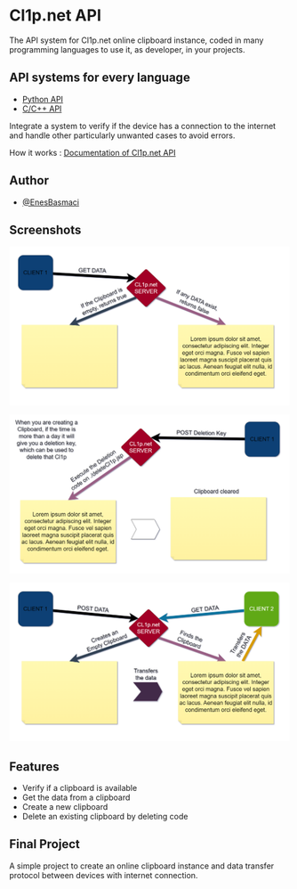 
# Cl1p.net API

The API system for Cl1p.net online clipboard instance, coded in many programming languages to use it, as developer, in your projects.


## API systems for every language

 - [Python API](https://github.com/EnesBasmaci/Cl1p.net-API/tree/Universal/Python)
 - [C/C++ API]()


Integrate a system to verify if the device has a connection to the internet and handle other particularly unwanted cases to avoid errors.

How it works : [Documentation of Cl1p.net API]()
## Author

- [@EnesBasmaci](https://github.com/EnesBasmaci)

## Screenshots

![App Screenshots](https://raw.githubusercontent.com/EnesBasmaci/Cl1p.net-API/Universal/Concepts/Verify%20if%20the%20Clipboard%20Exist.png)

![App Screenshots](https://raw.githubusercontent.com/EnesBasmaci/Cl1p.net-API/Universal/Concepts/Deletion%20of%20a%20Clipboard.png)

![App Screenshots](https://raw.githubusercontent.com/EnesBasmaci/Cl1p.net-API/Universal/Concepts/Create%20and%20get%20data%20from%20a%20Clipboard.png)


## Features

- Verify if a clipboard is available
- Get the data from a clipboard
- Create a new clipboard
- Delete an existing clipboard by deleting code

## Final Project

A simple project to create an online clipboard instance and data transfer protocol between devices with internet connection.

